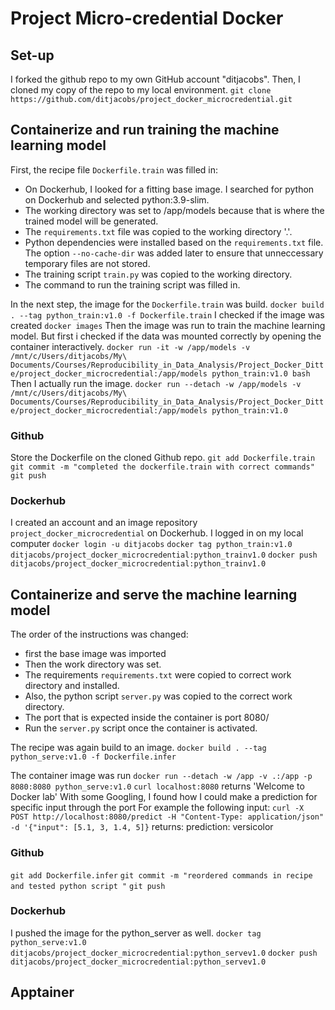 # Project Micro-credential Docker #

## Set-up ##
I forked the github repo to my own GitHub account "ditjacobs". 
Then, I cloned my copy of the repo to my local environment. 
`git clone https://github.com/ditjacobs/project_docker_microcredential.git`

## Containerize and run training the machine learning model ## 
First, the recipe file `Dockerfile.train` was filled in:
* On Dockerhub, I looked for a fitting base image. I searched for python on Dockerhub and selected python:3.9-slim.
* The working directory was set to /app/models because that is where the trained model will be generated.
* The `requirements.txt` file was copied to the working directory '.'. 
* Python dependencies were installed based on the `requirements.txt` file. The option `--no-cache-dir` was added later to ensure that unneccessary temporary files are not stored. 
* The training script `train.py` was copied to the working directory.
* The command to run the training script was filled in. 

In the next step, the image for the `Dockerfile.train` was build. 
`docker build . --tag python_train:v1.0 -f Dockerfile.train`
I checked if the image was created
`docker images`
Then the image was run to train the machine learning model.
But first i checked if the data was mounted correctly by opening the container interactively.
`docker run -it -w /app/models -v /mnt/c/Users/ditjacobs/My\ Documents/Courses/Reproducibility_in_Data_Analysis/Project_Docker_Ditte/project_docker_microcredential:/app/models python_train:v1.0 bash`
Then I actually run the image.
`docker run --detach -w /app/models -v /mnt/c/Users/ditjacobs/My\ Documents/Courses/Reproducibility_in_Data_Analysis/Project_Docker_Ditte/project_docker_microcredential:/app/models python_train:v1.0`

### Github ###
Store the Dockerfile on the cloned Github repo. 
`git add Dockerfile.train`
`git commit -m "completed the dockerfile.train with correct commands"`
`git push` 

### Dockerhub ###
I created an account and an image repository `project_docker_microcredential` on Dockerhub.
I logged in on my local computer
`docker login -u ditjacobs`
`docker tag python_train:v1.0 ditjacobs/project_docker_microcredential:python_trainv1.0`
`docker push ditjacobs/project_docker_microcredential:python_trainv1.0` 

## Containerize and serve the machine learning model ##
The order of the instructions was changed: 
* first the base image was imported
* Then the work directory was set.
* The requirements `requirements.txt` were copied to correct work directory and installed. 
* Also, the python script `server.py` was copied to the correct work directory.
* The port that is expected inside the container is port 8080/ 
* Run the `server.py` script once the container is activated. 

The recipe was again build to an image. 
`docker build . --tag python_serve:v1.0 -f Dockerfile.infer` 

The container image was run
`docker run --detach -w /app -v .:/app -p 8080:8080 python_serve:v1.0`
`curl localhost:8080`
returns 'Welcome to Docker lab'
With some Googling, I found how I could make a prediction for specific input through the port 
For example the following input: 
`curl -X POST http://localhost:8080/predict -H "Content-Type: application/json" -d '{"input": [5.1, 3, 1.4, 5]}`
returns: 
prediction: versicolor

### Github ### 
`git add Dockerfile.infer`
`git commit -m "reordered commands in recipe and tested python script "`
`git push`

### Dockerhub ###
I pushed the image for the python_server as well. 
`docker tag python_serve:v1.0 ditjacobs/project_docker_microcredential:python_servev1.0`
`docker push ditjacobs/project_docker_microcredential:python_servev1.0` 

## Apptainer ## 

